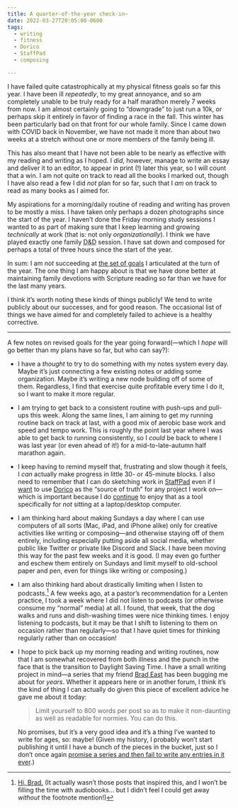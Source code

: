 ```yaml
---
title: A quarter-of-the-year check-in—
date: 2022-03-27T20:05:00-0600
tags:
  - writing
  - fitness
  - Dorico
  - StaffPad
  - composing

---
```


I have failed quite catastrophically at my physical fitness goals so far this year. I have been ill *repeatedly*, to my great annoyance, and so am completely unable to be truly ready for a half marathon merely 7 weeks from now. I am almost certainly going to “downgrade” to just run a 10k, or perhaps skip it entirely in favor of finding a race in the fall. This winter has been particularly bad on that front for our whole family. Since I came down with <abbr>COVID</abbr> back in November, we have not made it more than about two weeks at a stretch without one or more members of the family being ill.

This has also meant that I have not been able to be nearly as effective with my reading and writing as I hoped. I *did*, however, manage to write an essay and deliver it to an editor, to appear in print (!) later this year, so I will count that a win. I am not quite on track to read all the books I marked out, though I have also read a few I did *not* plan for so far, such that I *am* on track to read as many books as I aimed for.

My aspirations for a morning/daily routine of reading and writing has proven to be mostly a miss. I have taken only perhaps a dozen photographs since the start of the year. I haven’t done the Friday morning study sessions I wanted to as part of making sure that I keep learning and growing *technically* at work (that is: not only *organizationally*). I think we have played exactly one family <abbr title="Dungeons and Dragons">D&D</abbr> session. I have sat down and composed for perhaps a total of three hours since the start of the year.

In sum: I am *not* succeeding at [the set of goals](https://v5.chriskrycho.com/journal/2021-end-of-year-thoughts/#looking-forward) I articulated at the turn of the year. The one thing I am happy about is that we have done better at maintaining family devotions with Scripture reading so far than we have for the last many years.

I think it’s worth noting these kinds of things publicly! We tend to write publicly about our successes, and for good reason. The occasional list of things we have aimed for and completely failed to achieve is a healthy corrective.

---- 

A few notes on revised goals for the year going forward(—which I *hope* will go better than my plans have so far, but who can say?):

- I have a *thought* to try to do something with my notes system every day. Maybe it’s just connecting a few existing notes or adding some organization. Maybe it’s writing a new node building off of some of them. Regardless, I find that exercise quite profitable every time I do it, so I want to make it more regular.

- I am trying to get back to a consistent routine with push-ups and pull-ups this week. Along the same lines, I am aiming to get my running routine back on track at last, with a good mix of aerobic base work and speed and tempo work. This is roughly the point last year where I was able to get back to running consistently, so I *could* be back to where I was last year (or even ahead of it!) for a mid-to-late-autumn half marathon again.

- I keep having to remind myself that, frustrating and slow though it feels, I *can* actually make progress in little 30- or 45-minute blocks. I also need to remember that I can do sketching work in [StaffPad](https://www.staffpad.net) even if I [want](https://v5.chriskrycho.com/journal/staffpad-to-dorico-via-musicxml-alas-no/ "StaffPad to Dorico via MusicXML? Alas, no.") to use [Dorico](https://new.steinberg.net/dorico/) as the “source of truth” for any project I work on—which is important because I do [continue](https://v1.notes.chriskrycho.com/2021/06/19-2041/) to enjoy that as a tool specifically for *not* sitting at a laptop/desktop computer.

- I am thinking hard about making Sundays a day where I can use computers of all sorts (Mac, iPad, and iPhone alike) only for creative activities like writing or composing—and otherwise staying off of them entirely, including especially putting aside all social media, whether public like Twitter or private like Discord and Slack. I have been moving this way for the past few weeks and it is good. (I may even go further and eschew them entirely on Sundays and limit myself to old-school paper and pen, even for things like writing or composing.)

- I am also thinking hard about drastically limiting when I listen to podcasts.[^1] A few weeks ago, at a pastor’s recommendation for a Lenten practice, I took a week where I did not listen to podcasts (or otherwise consume my “normal” media) at all. I found, that week, that the dog walks and runs and dish-washing times were nice thinking times. I enjoy listening to podcasts, but it may be that I shift to listening to them on occasion rather than regularly—so that I have quiet times for thinking regularly rather than on occasion!

- I hope to pick back up my morning reading and writing routines, now that I am somewhat recovered from both illness and the punch in the face that is the transition to Daylight Saving Time. I have a small writing project in mind—a series that my friend [Brad East](https://www.bradeast.org) has been bugging me about for *years*. Whether it appears here or in another forum, I think it’s the kind of thing I can actually do given this piece of excellent advice he gave me about it today:

    > Limit yourself to 800 words per post so as to make it non-daunting as well as readable for normies. You can do this.

    No promises, but it’s a very good idea and it’s a thing I’ve wanted to write for ages, so: maybe! (Given my history, I probably won’t start publishing it until I have a bunch of the pieces in the bucket, just so I don’t once again [promise a series and then fail to write any entries in it ever](https://v5.chriskrycho.com/journal/heuristics-for-good-software-design/introduction/).)

[^1]: [Hi, Brad.](https://www.bradeast.org/blog/six-months-no-podcasts) (It actually wasn’t those posts that inspired this, and I won’t be filling the time with audiobooks… but I didn’t feel I could get away *without* the footnote mention!)